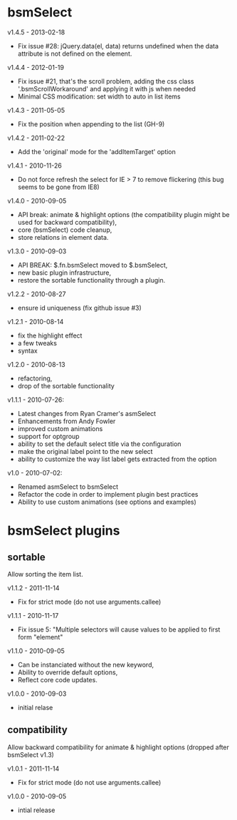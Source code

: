 # bsmSelect #

v1.4.5 - 2013-02-18

  * Fix issue #28: jQuery.data(el, data) returns undefined when the data attribute
    is not defined on the element.

v1.4.4 - 2012-01-19

  * Fix issue #21, that's the scroll problem, adding the css class '.bsmScrollWorkaround'
    and applying it with js when needed
  * Minimal CSS modification: set width to auto in list items

v1.4.3 - 2011-05-05

  * Fix the position when appending to the list (GH-9)

v1.4.2 - 2011-02-22

  * Add the 'original' mode for the 'addItemTarget' option

v1.4.1 - 2010-11-26

  * Do not force refresh the select for IE > 7 to remove flickering (this bug
    seems to be gone from IE8)

v1.4.0 - 2010-09-05

  * API break: animate & highlight options (the compatibility plugin might be used
    for backward compatibility),
  * core (bsmSelect) code cleanup,
  * store relations in element data.

v1.3.0 - 2010-09-03

  * API BREAK: $.fn.bsmSelect moved to $.bsmSelect,
  * new basic plugin infrastructure,
  * restore the sortable functionality through a plugin.

v1.2.2 - 2010-08-27

  * ensure id uniqueness (fix github issue #3)

v1.2.1 - 2010-08-14

  * fix the highlight effect
  * a few tweaks
  * syntax

v1.2.0 - 2010-08-13

  * refactoring,
  * drop of the sortable functionality

v1.1.1 - 2010-07-26:

  * Latest changes from Ryan Cramer's asmSelect
  * Enhancements from Andy Fowler
  * improved custom animations
  * support for optgroup
  * ability to set the default select title via the configuration
  * make the original label point to the new select
  * ability to customize the way list label gets extracted from the option

v1.0 - 2010-07-02:

  * Renamed asmSelect to bsmSelect
  * Refactor the code in order to implement plugin best practices
  * Ability to use custom animations (see options and examples)

# bsmSelect plugins #

## sortable ##

Allow sorting the item list.

v1.1.2 - 2011-11-14

  * Fix for strict mode (do not use arguments.callee)

v1.1.1 - 2010-11-17

  * Fix issue 5: "Multiple selectors will cause values to be applied to first form
    "element"

v1.1.0 - 2010-09-05

  * Can be instanciated without the new keyword,
  * Ability to override default options,
  * Reflect core code updates.

v1.0.0 - 2010-09-03

  * initial relase

## compatibility ##

Allow backward compatibility for animate & highlight options (dropped after bsmSelect
v1.3)

v1.0.1 - 2011-11-14

  * Fix for strict mode (do not use arguments.callee)

v1.0.0 - 2010-09-05

  * intial release
